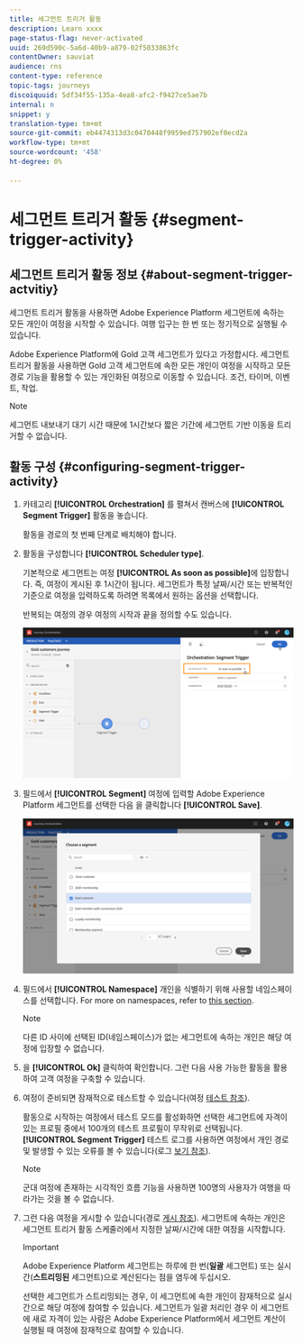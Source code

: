 ```yaml
---
title: 세그먼트 트리거 활동
description: Learn xxxx
page-status-flag: never-activated
uuid: 269d590c-5a6d-40b9-a879-02f5033863fc
contentOwner: sauviat
audience: rns
content-type: reference
topic-tags: journeys
discoiquuid: 5df34f55-135a-4ea8-afc2-f9427ce5ae7b
internal: n
snippet: y
translation-type: tm+mt
source-git-commit: eb4474313d3c0470448f9959ed757902ef0ecd2a
workflow-type: tm+mt
source-wordcount: '458'
ht-degree: 0%

---
```



# 세그먼트 트리거 활동 {#segment-trigger-activity}

## 세그먼트 트리거 활동 정보 {#about-segment-trigger-actvitiy}

세그먼트 트리거 활동을 사용하면 Adobe Experience Platform 세그먼트에 속하는 모든 개인이 여정을 시작할 수 있습니다. 여행 입구는 한 번 또는 정기적으로 실행될 수 있습니다.

Adobe Experience Platform에 Gold 고객 세그먼트가 있다고 가정합시다. 세그먼트 트리거 활동을 사용하면 Gold 고객 세그먼트에 속한 모든 개인이 여정을 시작하고 모든 경로 기능을 활용할 수 있는 개인화된 여정으로 이동할 수 있습니다. 조건, 타이머, 이벤트, 작업.

>[!NOTE]
>
>세그먼트 내보내기 대기 시간 때문에 1시간보다 짧은 기간에 세그먼트 기반 이동을 트리거할 수 없습니다.

## 활동 구성 {#configuring-segment-trigger-activity}

1. 카테고리 **[!UICONTROL Orchestration]** 를 펼쳐서 캔버스에 **[!UICONTROL Segment Trigger]** 활동을 놓습니다.

   활동을 경로의 첫 번째 단계로 배치해야 합니다.

1. 활동을 구성합니다 **[!UICONTROL Scheduler type]**.

   기본적으로 세그먼트는 여정 **[!UICONTROL As soon as possible]**&#x200B;에 입장합니다. 즉, 여정이 게시된 후 1시간이 됩니다. 세그먼트가 특정 날짜/시간 또는 반복적인 기준으로 여정을 입력하도록 하려면 목록에서 원하는 옵션을 선택합니다.

   반복되는 여정의 경우 여정의 시작과 끝을 정의할 수도 있습니다.

   ![](../assets/segment-trigger-schedule.png)

1. 필드에서 **[!UICONTROL Segment]** 여정에 입력할 Adobe Experience Platform 세그먼트를 선택한 다음 을 클릭합니다 **[!UICONTROL Save]**.

   ![](../assets/segment-trigger-segment-selection.png)

1. 필드에서 **[!UICONTROL Namespace]** 개인을 식별하기 위해 사용할 네임스페이스를 선택합니다. For more on namespaces, refer to [this section](../event/selecting-the-namespace.md).

   >[!NOTE]
   >
   >다른 ID 사이에 선택된 ID(네임스페이스)가 없는 세그먼트에 속하는 개인은 해당 여정에 입장할 수 없습니다.

1. 을 **[!UICONTROL Ok]** 클릭하여 확인합니다. 그런 다음 사용 가능한 활동을 활용하여 고객 여정을 구축할 수 있습니다.

1. 여정이 준비되면 잠재적으로 테스트할 수 있습니다(여정 [테스트 참조](../building-journeys/testing-the-journey.md)).

   활동으로 시작하는 여정에서 테스트 모드를 활성화하면 선택한 세그먼트에 자격이 있는 프로필 중에서 100개의 테스트 프로필이 무작위로 선택됩니다. **[!UICONTROL Segment Trigger]** 테스트 로그를 사용하면 여정에서 개인 경로 및 발생할 수 있는 오류를 볼 수 있습니다(로그 [보기 참조](../building-journeys/testing-the-journey.md#viewing_logs)).

   >[!NOTE]
   >
   >군대 여정에 존재하는 시각적인 흐름 기능을 사용하면 100명의 사용자가 여행을 따라가는 것을 볼 수 없습니다.

1. 그런 다음 여정을 게시할 수 있습니다(경로 [게시 참조](../building-journeys/publishing-the-journey.md)). 세그먼트에 속하는 개인은 세그먼트 트리거 활동 스케줄러에서 지정한 날짜/시간에 대한 여정을 시작합니다.

   >[!IMPORTANT]
   >
   >Adobe Experience Platform 세그먼트는 하루에 한 번(**일괄** 세그먼트) 또는 실시간(**스트리밍된** 세그먼트)으로 계산된다는 점을 염두에 두십시오.
   >
   >선택한 세그먼트가 스트리밍되는 경우, 이 세그먼트에 속한 개인이 잠재적으로 실시간으로 해당 여정에 참여할 수 있습니다. 세그먼트가 일괄 처리인 경우 이 세그먼트에 새로 자격이 있는 사람은 Adobe Experience Platform에서 세그먼트 계산이 실행될 때 여정에 잠재적으로 참여할 수 있습니다.
